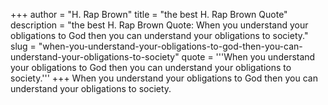 +++
author = "H. Rap Brown"
title = "the best H. Rap Brown Quote"
description = "the best H. Rap Brown Quote: When you understand your obligations to God then you can understand your obligations to society."
slug = "when-you-understand-your-obligations-to-god-then-you-can-understand-your-obligations-to-society"
quote = '''When you understand your obligations to God then you can understand your obligations to society.'''
+++
When you understand your obligations to God then you can understand your obligations to society.
